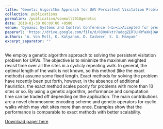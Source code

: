 ```yaml
---
title: "Genetic Algorithm Approach for UAV Persistent Visitation Problem"
collection: publications
permalink: /publication/vonmoll2018genetic
date: 2018-01-30 00:00:00 +0500
venue: 'Dynamic Systems and Control Conference (<b><i>Accepted for presentation</i></b>)'
paperurl: 'https://drive.google.com/file/d/0B0yHktr7udqgZERlUHRfaXNjOWQ5ZWJwNi05bDBvOVYtbDBV/view?usp=sharing'
authors: 'A. Von Moll, K. Kalyanam, D. Casbeer, S. G. Manyam'
excerpt_separator: ""
---
```

We employ a genetic algorithm approach to solving the persistent visitation problem for UAVs. The objective is to minimize the maximum weighted revisit time over all the sites in a cyclicly repeating walk. In general, the optimal length of the walk is not known, so this method (like the exact methods) assume some fixed length. Exact methods for solving the problem have recently been put forth, however, in the absence of additional heuristics, the exact method scales poorly for problems with more than 10 sites or so. By using a genetic algorithm, performance and computation time can be traded off depending on the application. The main contributions are a novel chromosome encoding scheme and genetic operators for cyclic walks which may visit sites more than once. Examples show that the performance is comparable to exact methods with better scalability.

[Download paper here](https://drive.google.com/file/d/0B0yHktr7udqgZERlUHRfaXNjOWQ5ZWJwNi05bDBvOVYtbDBV/view?usp=sharing)

